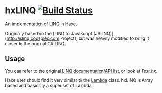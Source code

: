 # hxLINQ [![Build Status](https://travis-ci.org/andyli/hxLINQ.png?branch=master)](https://travis-ci.org/andyli/hxLINQ)

An implementation of LINQ in Haxe.

Originally based on the [LINQ to JavaScript (JSLINQ)](http://jslinq.codeplex.com Project),
but was heavily modified to bring it closer to the original C# LINQ.

## Usage

You can refer to the original [LINQ documentation](http://msdn.microsoft.com/en-us/library/bb308959.aspx)/[API list](http://msdn.microsoft.com/en-us/library/system.linq.enumerable_methods.aspx), 
or look at *Test.hx*.

Haxe user should find it very similar to the [Lambda](http://api.haxe.org/Lambda.html) class.
hxLINQ is Array based and basically a super set of Lambda. 

